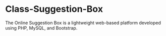 # Class-Suggestion-Box
The Online Suggestion Box is a lightweight web-based platform developed using PHP, MySQL, and Bootstrap.
